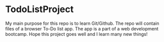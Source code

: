 # TodoListProject

My main purpose for this repo is to learn Git/Github.
The repo will contain files of a browser To-Do list app.
The app is a part of a web development bootcamp.
Hope this project goes well and I learn many new things!
